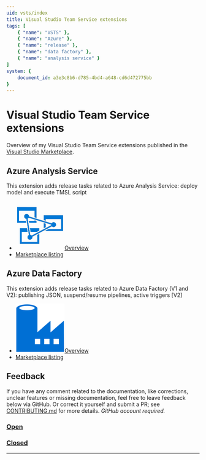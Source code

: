 ```yaml
---
uid: vsts/index
title: Visual Studio Team Service extensions
tags: [
    { "name": "VSTS" }, 
    { "name": "Azure" },
    { "name": "release" },
    { "name": "data factory" },
    { "name": "analysis service" }
]
system: {
    document_id: a3e3c8b6-d785-4bd4-a648-cd6d472775bb
}
---
```

# Visual Studio Team Service extensions

Overview of my Visual Studio Team Service extensions published in the [Visual Studio Marketplace](https://marketplace.visualstudio.com/).

## Azure Analysis Service

This extension adds release tasks related to Azure Analysis Service: deploy model and execute TMSL script

- ![Logo Azure Analysis Service](images/aas-logo.png)[Overview](xref:vsts/azureanalysisservice/overview)
- [Marketplace listing](https://marketplace.visualstudio.com/items?itemName=liprec.vsts-release-aas)

## Azure Data Factory

This extension adds release tasks related to Azure Data Factory (V1 and V2): publishing JSON, suspend/resume pipelines, active triggers [V2]

- ![Logo Azure Data Factory](images/adf-logo.png)[Overview](xref:vsts/azuredatafactory/overview)
- [Marketplace listing](https://marketplace.visualstudio.com/items?itemName=liprec.vsts-publish-adf)

## Feedback

If you have any comment related to the documentation, like corrections, unclear features or missing documentation, feel free to leave feedback below via GitHub. Or correct it yourself and submit a PR; see [CONTRIBUTING.md](https://github.com/liprec/azurebi-docs/blob/master/.github/CONTRIBUTING.md) for more details.
*GitHub account required.*

### [**Open**](#tab/docs-open)

### [**Closed**](#tab/docs-closed)

***
